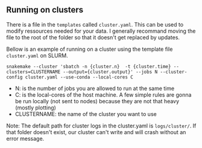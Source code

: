Running on clusters
----------------------------------
There is a file in the `templates` called `cluster.yaml`. This can be used to modify ressources needed for your data. I generally recommand moving the file to the root of the folder so that it doesn't get replaced by updates.

Bellow is an example of running on a cluster using the template file `cluster.yaml` on SLURM.

```
snakemake --cluster 'sbatch -n {cluster.n}  -t {cluster.time} --clusters=CLUSTERNAME --output={cluster.output}' --jobs N --cluster-config cluster.yaml --use-conda --local-cores C
```

* N: is the number of jobs you are allowed to run at the same time
* C: is the local-cores of the host machine. A few simple rules are gonna be run locally (not sent to nodes) because they are not that heavy (mostly plotting)
* CLUSTERNAME: the name of the cluster you want to use

Note: The default path for cluster logs in the cluster.yaml is `logs/cluster/`. If that folder doesn't exist, our cluster can't write and will crash without an error message.